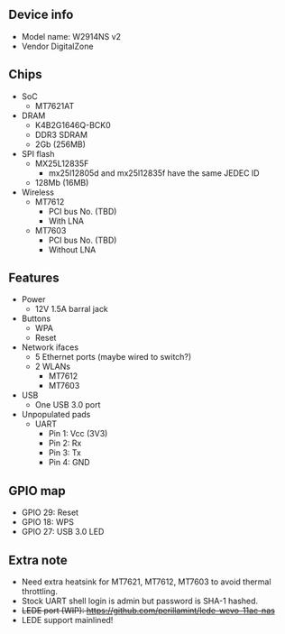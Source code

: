 ## Device info
* Model name: W2914NS v2
* Vendor DigitalZone

## Chips
* SoC
  * MT7621AT
* DRAM
  * K4B2G1646Q-BCK0
  * DDR3 SDRAM
  * 2Gb (256MB)
* SPI flash
  * MX25L12835F
    * mx25l12805d and mx25l12835f have the same JEDEC ID
  * 128Mb (16MB)
* Wireless
  * MT7612
    * PCI bus No. (TBD)
    * With LNA
  * MT7603
    * PCI bus No. (TBD)
    * Without LNA

## Features
* Power
  * 12V 1.5A barral jack
* Buttons
  * WPA
  * Reset
* Network ifaces
  * 5 Ethernet ports (maybe wired to switch?)
  * 2 WLANs
    * MT7612
    * MT7603
* USB
  * One USB 3.0 port
* Unpopulated pads
  * UART
    * Pin 1: Vcc (3V3)
    * Pin 2: Rx
    * Pin 3: Tx
    * Pin 4: GND

## GPIO map
* GPIO 29: Reset
* GPIO 18: WPS
* GPIO 27: USB 3.0 LED

## Extra note
* Need extra heatsink for MT7621, MT7612, MT7603 to avoid thermal throttling.
* Stock UART shell login is admin but password is SHA-1 hashed.
* ~~LEDE port (WIP): https://github.com/perillamint/lede-wevo-11ac-nas~~
* LEDE support mainlined!